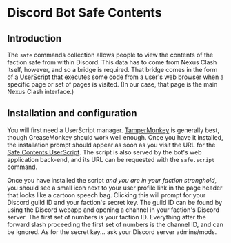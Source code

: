 # Discord Bot Safe Contents

## Introduction

The `safe` commands collection allows people to view the contents of the
faction safe from within Discord. This data has to come from Nexus Clash
itself, however, and so a bridge is required. That bridge comes in the form
of a [UserScript] that executes some code from a user's web browser when a
specific page or set of pages is visited. (In our case, that page is the main
Nexus Clash interface.)

## Installation and configuration

You will first need a UserScript manager. [TamperMonkey] is generally best,
though GreaseMonkey should work well enough. Once you have it installed,
the installation prompt should appear as soon as you visit the URL for the
[Safe Contents UserScript]. The script is also served by the bot's web
application back-end, and its URL can be requested with the `safe.script`
command.

Once you have installed the script _and you are in your faction stronghold_,
you should see a small icon next to your user profile link in the page header
that looks like a cartoon speech bag. Clicking this will prompt for your
Discord guild ID and your faction's secret key. The guild ID can be found
by using the Discord webapp and opening a channel in your faction's Discord
server. The first set of numbers is your faction ID. Everything after the
forward slash proceeding the first set of numbers is the channel ID, and can
be ignored. As for the secret key... ask your Discord server admins/mods.


[Safe Contents UserScript]: ../webapp/static/nc-safe-report.user.js
[TamperMonkey]: https://www.tampermonkey.net/
[UserScript]: https://en.wikipedia.org/wiki/Userscript
